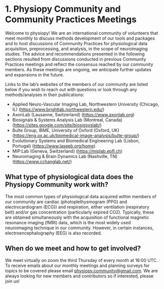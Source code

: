 # 1. Physiopy Community and Community Practices Meetings

Welcome to physiopy! We are an international community of volunteers that meet monthly to discuss methods development of our tools and packages and to host discussions of Community Practices for physiological data acquisition, preprocessing, and analysis, in the scope of neuroimaging studies. The advice and recommendations presented in the following sections resulted from discussions conducted in previous Community Practices meetings and reflect the consensus reached by our community members. As these meetings are ongoing, we anticipate further updates and expansions in the future. 

Links to the lab’s websites of the members of our community are listed below if you wish to reach out with questions or look through any methods/analyses in their publications:
* Applied Neuro-Vascular Imaging Lab, Northwestern University (Chicago, IL) (https://www.brightlab.northwestern.edu/)
* AxonLab (Lausanne, Switzerland) (https://www.axonlab.org)
* Biosignals & Systems Analysis Lab (Montreal, Canada) (https://sites.google.com/site/biosigsyslab/)
* Bulte Group, IBME, University of Oxford (Oxford, UK) (https://eng.ox.ac.uk/biomedical-image-analysis/bulte-group/) 
* Evolutionary Systems and Biomedical Engineering Lab (Lisbon, Portugal) (https://www.laseeb.org/home) 
* MIP:Lab (Geneva, Switzerland) (https://miplab.epfl.ch) 
* Neuroimaging & Brain Dynamics Lab (Nashville, TN) (https://www.cchanglab.net/)

## What type of physiological data does the Physiopy Community work with?
The most common types of physiological data acquired within members of our community are cardiac (photoplethysmogram (PPG) and electrocardiogram (ECG)) and respiration, either ventilation (respiratory belt) and/or gas concentration (particularly expired CO2). Typically, these are obtained simultaneously with the acquisition of functional magnetic resonance imaging (fMRI) data, which is the most widely used neuroimaging technique in our community. However, in certain instances, electroencephalography (EEG) is also recorded.

## When do we meet and how to get involved?
We meet virtually on zoom the third Thursday of every month at 16:00 UTC. To receive emails about our monthly meetings and planning surveys for topics to be covered please email physiopy.community@gmail.com. We are always looking for new members and contributors so if interested, please join us!



